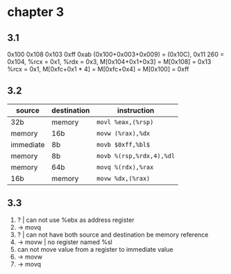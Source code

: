 # chapter 3
## 3.1
0x100
0x108
0x103
0xff
0xab
(0x100+0x003+0x009) = (0x10C), 0x11
260 = 0x104, %rcx = 0x1, %rdx = 0x3, M[0x104+0x1+0x3] = M[0x108] = 0x13
%rcx = 0x1, M[0xfc+0x1 * 4] = M[0xfc+0x4] = M[0x100] = 0xff

## 3.2

|source | destination | instruction|
|-|-|-|
|32b|memory|`movl %eax,(%rsp)`|
|memory|16b|`movw (%rax),%dx`|
|immediate|8b|`movb $0xff,%bl$`|
|memory|8b|`movb %(rsp,%rdx,4),%dl`|
|memory|64b|`movq %(rdx),%rax`|
|16b|memory|`movw %dx,(%rax)`|

## 3.3
1. ? | can not use %ebx as address register
2. -> movq
3. ? | can not have both source and destination be memory reference
4. -> movw | no register named %sl
5. can not move value from a register to immediate value
6. -> movw
7. -> movq


